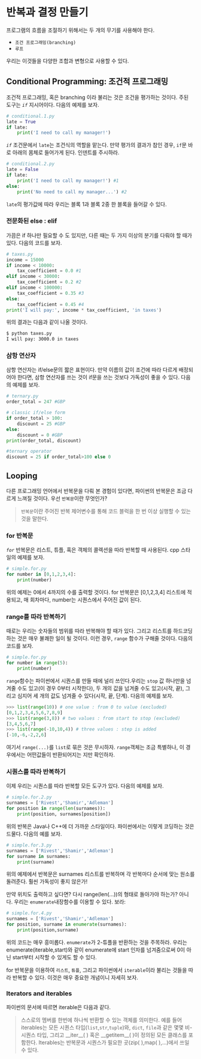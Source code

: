 # 반복과 결정 만들기

프로그램의 흐름을 조절하기 위해서는 두 개의 무기를 사용해야 한다.

- `조건 프로그래밍(branching)`
- `루프`

우리는 이것들을 다양한 조합과 변형으로 사용할 수 있다.

## Conditional Programming: 조건적 프로그래밍

조건적 프로그래밍, 혹은 branching 이라 불리는 것은 조건을 평가하는 것이다.
주된 도구는 *`if`* 지시어이다. 다음의 예제를 보자.

```python
# conditional.1.py
late = True
if late:
    print('I need to call my manager!')
```

*`if`* 조건문에서 `late`는 조건식의 역할을 맡는다. 만약 평가의 결과가 참인 경우, `if`문 바로 아래의 몸체로 들어가게 된다. 인덴트를 주시하라.

```python
# conditional.2.py
late = False
if late:
    print('I need to call my manager!') #1
else:
    print('No need to call my manager...') #2
```

`late`의 평가값에 따라 우리는 블록 1과 블록 2중 한 블록을 들어갈 수 있다.

### 전문화된 else : elif

가끔은 if 하나만 필요할 수 도 있지만, 다른 때는 두 가지 이상의 분기를 다뤄야 할 때가 있다. 다음의 코드를 보자.
```python
# taxes.py
income = 15000
if income < 10000:
    tax_coefficient = 0.0 #1
elif income < 30000:
    tax_coefficient = 0.2 #2
elif income < 100000:
    tax_coefficient = 0.35 #3
else:
    tax_coefficient = 0.45 #4
print('I will pay:', income * tax_coefficient, 'in taxes')
```

위의 결과는 다음과 같이 나올 것이다.

```cmd
$ python taxes.py
I will pay: 3000.0 in taxes
```

### 삼항 연산자

삼항 연산자는 if/else문의 짧은 표현이다. 만약 이름의 값이 조건에 따라 다르게 배정되어야 한다면, 삼항 연산자를 쓰는 것이 if문을 쓰는 것보다 가독성이 좋을 수 있다. 다음의 예제를 보자.

```python
# ternary.py
order_total = 247 #GBP

# classic if/else form
if order_total > 100:
    discount = 25 #GBP
else:
    discount = 0 #GBP
print(order_total, discount)

#ternary operator
discount = 25 if order_total>100 else 0
```

## Looping

다른 프로그래밍 언어에서 반복문을 다뤄 본 경험이 있다면, 파이썬의 반복문은 조금 다르게 느껴질 것이다. 우선 `반복문`이란 무엇인가?
> `반복문`이란 주어진 반복 제어변수를 통해 코드 블럭을 한 번 이상 실행할 수 있는 것을 말한다.

### for 반복문

*`for`* 반복문은 리스트, 튜플, 혹은 객체의 콜렉션을 따라 반복할 때 사용된다. cpp 스타일의 예제를 보자.

```python
# simple.for.py
for number in [0,1,2,3,4]:
    print(number)
```

위의 예제는 0에서 4까지의 수를 출력할 것이다. for 반복문은 [0,1,2,3,4] 리스트에 적용되고, 매 회차마다, number는 시퀀스에서 주어진 값이 된다.

### range를 따라 반복하기

때로는 우리는 숫자들의 범위를 따라 반복해야 할 때가 있다. 그리고 리스트를 하드코딩하는 것은 매우 불쾌한 일이 될 것이다. 이런 경우, `range` 함수가 구해줄 것이다. 다음의 코드를 보자.

```python
# simple.for.py
for number in range(5):
    print(number)
```

`range`함수는 파이썬에서 시퀀스를 만들 때에 널리 쓰인다.우리는 `stop` 값 하나만을 넘겨줄 수도 있고(이 경우 0부터 시작한다), 두 개의 값을 넘겨줄 수도 있고(시작, 끝), 그리고 심지어 세 개의 값도 넘겨줄 수 있다(시작, 끝, 단계). 다음의 예제를 보자.

```python
>>> list(range(10)) # one value : from 0 to value (excluded)
[0,1,2,3,4,5,6,7,8,9]
>>> list(range(3,8)) # two values : from start to stop (excluded)
[3,4,5,6,7]
>>> list(range(-10,10,4)) # three values : step is added
[-10,-6,-2,2,6]
```

여기서 `range(...)`를 `list`로 묶은 것은 무시하자. `range`객체는 조금 특별하나, 이 경우에서는 어떤값들이 반환되어지는 지만 확인하자.

### 시퀀스를 따라 반복하기

이제 우리는 시퀀스를 따라 반복할 모든 도구가 있다. 다음의 예제를 보자.

```python
# simple.for.2.py
surnames = ['Rivest','Shamir','Adleman']
for position in range(len(surnames)):
    print(position, surnames[position])
```

위의 반복은 Java나 C++에 더 가까운 스타일이다. 파이썬에서는 이렇게 코딩하는 것은 드물다. 다음의 예를 보자.

```python
# simple.for.3.py
surnames = ['Rivest','Shamir','Adleman']
for surname in surnames:
    print(surname)
```

위의 예제에서 반복문은 surnames 리스트를 반복하며 각 반복마다 순서에 맞는 원소를 돌려준다. 훨씬 가독성이 좋지 않은가!

만약 위치도 출력하고 싶다면? 다시 range(len(...))의 형태로 돌아가야 하는가? 아니다. 우리는 `enumerate`내장함수를 이용할 수 있다. 보라:

```python
# simple.for.4.py
surnames = ['Rivest','Shamir','Adleman']
for position, surname in enumerate(surnames):
    print(position,surname)
```

위의 코드는 매우 흥미롭다. `enumerate`가 2-튜플을 반환하는 것을 주목하라. 우리는 enumerate(iterable,start)와 같이 enumerate에 start 인자를 넘겨줌으로써 0이 아닌 start부터 시작할 수 있게도 할 수 있다.

for 반복문을 이용하여 `리스트`, `튜플`, 그리고 파이썬에서 `iterable`이라 불리는 것들을 따라 반복할 수 있다. 이것은 매우 중요한 개념이니 자세히 보자.

### Iterators and iterables

파이썬의 문서에 따르면 iterable은 다음과 같다.
> 스스로의 멤버를 한번에 하나씩 반환할 수 있는 객체를 의미한다. 예를 들어 iterables는 모든 시퀀스 타입(`list`,`str`,`tuple`)와, `dict`, `file`과 같은 몇몇 비-시퀀스 타입, 그리고 \_\_iter__( ) 혹은 \_\_getitem__( )이 정의된 모든 클래스를 포함한다. Iterables는 반복문과 시퀀스가 필요한 곳(zip( ),map( ),...)에서 쓰일 수 있다.

